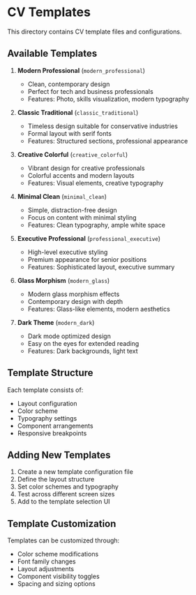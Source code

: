 # CV Templates

This directory contains CV template files and configurations.

## Available Templates

1. **Modern Professional** (`modern_professional`)
   - Clean, contemporary design
   - Perfect for tech and business professionals
   - Features: Photo, skills visualization, modern typography

2. **Classic Traditional** (`classic_traditional`)
   - Timeless design suitable for conservative industries
   - Formal layout with serif fonts
   - Features: Structured sections, professional appearance

3. **Creative Colorful** (`creative_colorful`)
   - Vibrant design for creative professionals
   - Colorful accents and modern layouts
   - Features: Visual elements, creative typography

4. **Minimal Clean** (`minimal_clean`)
   - Simple, distraction-free design
   - Focus on content with minimal styling
   - Features: Clean typography, ample white space

5. **Executive Professional** (`professional_executive`)
   - High-level executive styling
   - Premium appearance for senior positions
   - Features: Sophisticated layout, executive summary

6. **Glass Morphism** (`modern_glass`)
   - Modern glass morphism effects
   - Contemporary design with depth
   - Features: Glass-like elements, modern aesthetics

7. **Dark Theme** (`modern_dark`)
   - Dark mode optimized design
   - Easy on the eyes for extended reading
   - Features: Dark backgrounds, light text

## Template Structure

Each template consists of:
- Layout configuration
- Color scheme
- Typography settings
- Component arrangements
- Responsive breakpoints

## Adding New Templates

1. Create a new template configuration file
2. Define the layout structure
3. Set color schemes and typography
4. Test across different screen sizes
5. Add to the template selection UI

## Template Customization

Templates can be customized through:
- Color scheme modifications
- Font family changes
- Layout adjustments
- Component visibility toggles
- Spacing and sizing options
